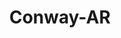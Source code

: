 ---
title: Conway-AR
slug: conway-ar
f_state:
- cms/state/arkansas.md
f_locations:
- cms/payday-loan/advance-america-1231.md
- cms/payday-loan/advance-america-3061.md
- cms/payday-loan/american-check-cashers-4203.md
- cms/payday-loan/american-check-cashers-4210.md
- cms/payday-loan/arkansas-select-tax-service-4809.md
- cms/payday-loan/cash-advance-of-arkansas-6566.md
- cms/payday-loan/cash-advance-of-little-rock-6572.md
- cms/payday-loan/cashn-checks-9460.md
- cms/payday-loan/central-check-cashers-9597.md
- cms/payday-loan/central-check-cashers-9598.md
- cms/payday-loan/check-mart-inc-13790.md
- cms/payday-loan/check-mart-inc-13794.md
- cms/payday-loan/check-master-13804.md
- cms/payday-loan/chek-mate-14901.md
- cms/payday-loan/chek-mate-14908.md
- cms/payday-loan/conway-cash-net-15378.md
- cms/payday-loan/conway-quick-cash-15379.md
- cms/payday-loan/e-z-check-cashing-16276.md
- cms/payday-loan/first-america-cash-advance-18123.md
- cms/payday-loan/first-factoring-inc-18589.md
- cms/payday-loan/first-factoring-inc-18590.md
- cms/payday-loan/quick-cash-inc-25009.md
- cms/payday-loan/show-me-th-e-money-26442.md
- cms/payday-loan/show-me-th-e-money-check-cashiers-26451.md
updated-on: '2024-05-30T13:41:28.615Z'
created-on: '2024-05-30T13:41:28.615Z'
published-on: '2024-05-30T13:54:32.469Z'
f_city: Conway
layout: '[city].html'
tags: city
---
